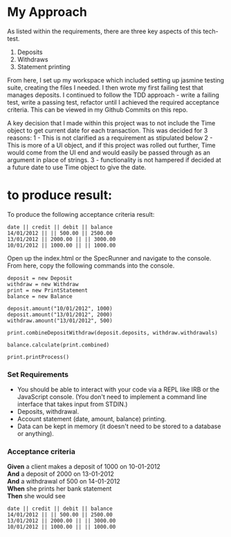 # My Approach

As listed within the requirements, there are three key aspects of this tech-test.

1. Deposits
2. Withdraws
3. Statement printing

From here, I set up my workspace which included setting up jasmine testing suite, creating the files I needed. I then wrote my first failing test that manages deposits. I continued to follow the TDD approach - write a failing test, write a passing test, refactor until I achieved the required acceptance criteria. This can be viewed in my Github Commits on this repo.

A key decision that I made within this project was to not include the Time object to get current date for each transaction. This was decided for 3 reasons:
1 - This is not clarified as a requirement as stipulated below
2 - This is more of a UI object, and if this project was rolled out further, Time would come from the UI end and would easily be passed through as an argument in place of strings.
3 - functionality is not hampered if decided at a future date to use Time object to give the date.

# to produce result:

To produce the following acceptance criteria result:

```
date || credit || debit || balance
14/01/2012 || || 500.00 || 2500.00
13/01/2012 || 2000.00 || || 3000.00
10/01/2012 || 1000.00 || || 1000.00
```

Open up the index.html or the SpecRunner and navigate to the console.
From here, copy the following commands into the console.

```
deposit = new Deposit
withdraw = new Withdraw
print = new PrintStatement
balance = new Balance

deposit.amount("10/01/2012", 1000)
deposit.amount("13/01/2012", 2000)
withdraw.amount("13/01/2012", 500)

print.combineDepositWithdraw(deposit.deposits, withdraw.withdrawals)

balance.calculate(print.combined)

print.printProcess()
```

### Set Requirements

- You should be able to interact with your code via a REPL like IRB or the JavaScript console. (You don't need to implement a command line interface that takes input from STDIN.)
- Deposits, withdrawal.
- Account statement (date, amount, balance) printing.
- Data can be kept in memory (it doesn't need to be stored to a database or anything).

### Acceptance criteria

**Given** a client makes a deposit of 1000 on 10-01-2012  
**And** a deposit of 2000 on 13-01-2012  
**And** a withdrawal of 500 on 14-01-2012  
**When** she prints her bank statement  
**Then** she would see

```
date || credit || debit || balance
14/01/2012 || || 500.00 || 2500.00
13/01/2012 || 2000.00 || || 3000.00
10/01/2012 || 1000.00 || || 1000.00
```
